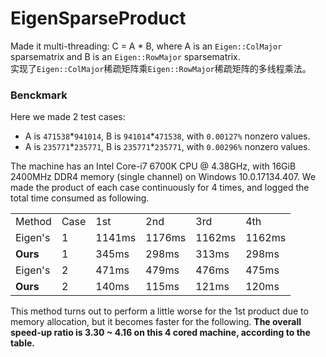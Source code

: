 # EigenSparseProduct
Made it multi-threading: C = A * B, where A is an `Eigen::ColMajor` sparsematrix and B is an `Eigen::RowMajor` sparsematrix. <br />
实现了`Eigen::ColMajor`稀疏矩阵乘`Eigen::RowMajor`稀疏矩阵的多线程乘法。

### Benckmark
Here we made 2 test cases: 
* A is `471538`\*`941014`, B is `941014`\*`471538`, with `0.00127%` nonzero values.
* A is `235771`\*`235771`, B is `235771`\*`235771`, with `0.00296%` nonzero values.

The machine has an Intel Core-i7 6700K CPU @ 4.38GHz, with 16GiB 2400MHz DDR4 memory (single channel) on Windows 10.0.17134.407. We made the product of each case continuously for 4 times, and logged the total time consumed as following.

<table>
		<tr>
			<td>Method</td>
			<td>Case</td>
			<td>1st</td>
			<td>2nd</td>
			<td>3rd</td>
			<td>4th</td>
		</tr>
		<tr>
			<td>Eigen's</td>
			<td>1</td>
			<td>1141ms</td>
			<td>1176ms</td>
			<td>1162ms</td>
			<td>1162ms</td>
		</tr>
		<tr>
			<td><strong>Ours</strong></td>
			<td>1</td>
			<td>345ms</td>
			<td>298ms</td>
			<td>313ms</td>
			<td>298ms</td>
		</tr>
		<tr>
			<td>Eigen's</td>
			<td>2</td>
			<td>471ms</td>
			<td>479ms</td>
			<td>476ms</td>
			<td>475ms</td>
		</tr>
		<tr>
			<td><strong>Ours</strong></td>
			<td>2</td>
			<td>140ms</td>
			<td>115ms</td>
			<td>121ms</td>
			<td>120ms</td>
		</tr>
</table>

This method turns out to perform a little worse for the 1st product due to memory allocation, but it becomes faster for the following. <b>The overall speed-up ratio is 3.30 ~ 4.16 on this 4 cored machine, according to the table.</b>
